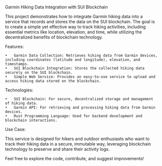 Garmin Hiking Data Integration with SUI Blockchain

This project demonstrates how to integrate Garmin hiking data into a service that records and stores the data on the SUI blockchain. The goal is to create a simple yet effective way to track hiking activities, including essential metrics like location, elevation, and time, while utilizing the decentralized benefits of blockchain technology.

Features:

	•	Garmin Data Collection: Retrieves hiking data from Garmin devices, including coordinates (latitude and longitude), elevation, and timestamps.
	•	SUI Blockchain Integration: Stores the collected hiking data securely on the SUI blockchain.
	•	Simple Web Service: Provides an easy-to-use service to upload and access hiking data stored on the blockchain.

Technologies:

	•	SUI Blockchain: For secure, decentralized storage and management of hiking data.
	•	Garmin API: For retrieving and processing hiking data from Garmin devices.
	•	Rust Programming Language: Used for backend development and blockchain interactions.

Use Case:

This service is designed for hikers and outdoor enthusiasts who want to track their hiking data in a secure, immutable way, leveraging blockchain technology to preserve and share their activity logs.

Feel free to explore the code, contribute, and suggest improvements!
